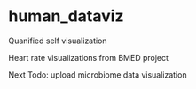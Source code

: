 # human_dataviz
Quanified self visualization

Heart rate visualizations from BMED project

Next Todo: upload microbiome data visualization
